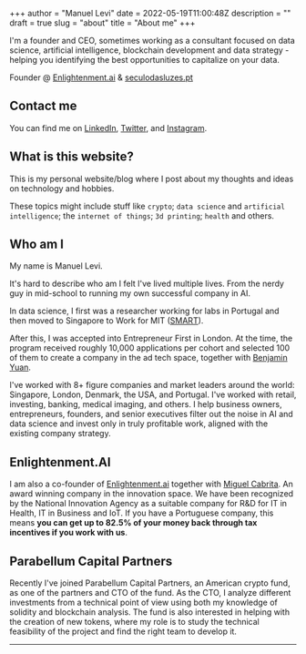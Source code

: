 +++
author = "Manuel Levi"
date = 2022-05-19T11:00:48Z
description = ""
draft = true
slug = "about"
title = "About me"
+++


I'm a founder and CEO, sometimes working as a consultant focused on data science, artificial intelligence, blockchain development and data strategy - helping you identifying the best opportunities to capitalize on your data.

Founder @ [Enlightenment.ai](https://eai.company) & [seculodasluzes.pt](https://seculodasluzes.pt)

## Contact me

You can find me on [LinkedIn](https://linkedin.com/in/manuellevi), [Twitter](https://twitter.com/mlevif), and [Instagram](https://www.instagram.com/manuel.levi/).

## What is this website?

This is my personal website/blog where I post about my thoughts and ideas on technology and hobbies.

These topics might include stuff like `crypto`; `data science` and `artificial intelligence`; the `internet of things`; `3d printing`; `health` and others.

## Who am I

My name is Manuel Levi.

It's hard to describe who am I felt I've lived multiple lives. From the nerdy guy in mid-school to running my own successful company in AI.

In data science, I first was a researcher working for labs in Portugal and then moved to Singapore to Work for MIT ([SMART](https://smart.mit.edu/)).

After this, I was accepted into Entrepreneur First in London. At the time, the program received roughly 10,000 applications per cohort and selected 100 of them to create a company in the ad tech space, together with [Benjamin Yuan](https://www.linkedin.com/in/benjamin-y-05430941/).

I've worked with 8+ figure companies and market leaders around the world: Singapore, London, Denmark, the USA, and Portugal. I've worked with retail, investing, banking, medical imaging, and others. I help business owners, entrepreneurs, founders, and senior executives filter out the noise in AI and data science and invest only in truly profitable work, aligned with the existing company strategy.

## Enlightenment.AI

I am also a co-founder of [Enlightenment.ai](https://enlightenment.ai) together with [Miguel Cabrita](https://www.linkedin.com/in/mantunescabrita/). An award winning company in the innovation space. We have been recognized by the National Innovation Agency as a suitable company for R&D for IT in Health, IT in Business and IoT. If you have a Portuguese company, this means **you can get up to 82.5% of your money back through tax incentives if you work with us**.

## Parabellum Capital Partners

Recently I've joined Parabellum Capital Partners, an American crypto fund,  as one of the partners and CTO of the fund. As the CTO, I analyze different investments from a technical point of view using both my knowledge of solidity and blockchain analysis. The fund is also interested in helping with the creation of new tokens, where my role is to study the technical feasibility of the project and find the right team to develop it.

---

### 



